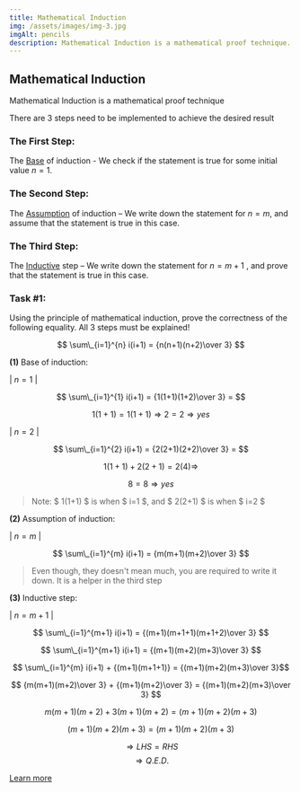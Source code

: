 ```yaml
---
title: Mathematical Induction
img: /assets/images/img-3.jpg
imgAlt: pencils
description: Mathematical Induction is a mathematical proof technique. It is essentially used to prove that a statement $P(n)$ holds for every natural number $n = 0, 1, 2, 3, ... $ There are 3 steps need to be implemented to achieve the desired result
---
```


## Mathematical Induction

Mathematical Induction is a mathematical proof technique

There are 3 steps need to be implemented to achieve the desired result

### The First Step:

The <u>Base</u> of induction - We check if the statement is true for some initial value $n = 1$.

### The Second Step:

The <u>Assumption</u> of induction – We write down the statement for $n = m$, and assume that the statement is true in this case.

### The Third Step:

The <u>Inductive</u> step – We write down the statement for $n = m + 1$ , and prove that the statement is true in this case.

<!-- ![Laptop](/assets/images/img-1.jpg) -->

### Task #1:

Using the principle of mathematical induction, prove the correctness of the following equality. All 3 steps must be explained!

$$ \sum\_{i=1}^{n} i(i+1) = {n(n+1)(n+2)\over 3} $$

**(1)** Base of induction:

| $n=1$ |

$$ \sum\_{i=1}^{1} i(i+1) = {1(1+1)(1+2)\over 3} = $$

$$ 1(1+1) = 1(1+1) \Rightarrow 2 = 2 \Rightarrow yes $$

| $n=2$ |

$$ \sum\_{i=1}^{2} i(i+1) = {2(2+1)(2+2)\over 3} = $$

$$ 1(1+1) + 2(2+1) = 2(4) \Rightarrow $$

$$ 8 = 8 \Rightarrow yes $$

> Note: $ 1(1+1) $ is when $ i=1 $, and $ 2(2+1) $ is when $ i=2 $

**(2)** Assumption of induction:

| $n=m$ |

$$ \sum\_{i=1}^{m} i(i+1) = {m(m+1)(m+2)\over 3} $$

> Even though, they doesn't mean much, you are required to write it down. It is a helper in the third step

**(3)** Inductive step:

| $n=m+1$ |

$$ \sum\_{i=1}^{m+1} i(i+1) = {(m+1)(m+1+1)(m+1+2)\over 3} $$

$$ \sum\_{i=1}^{m+1} i(i+1) = {(m+1)(m+2)(m+3)\over 3} $$

$$ \sum\_{i=1}^{m} i(i+1) + {(m+1)(m+1+1)} = {(m+1)(m+2)(m+3)\over 3}$$

$$ {m(m+1)(m+2)\over 3} + {(m+1)(m+2)\over 3} = {(m+1)(m+2)(m+3)\over 3} $$

$$ m(m+1)(m+2) + 3(m+1)(m+2) = (m+1)(m+2)(m+3) $$

$$ (m+1)(m+2)(m+3) = (m+1)(m+2)(m+3) $$

$$ \Rightarrow LHS = RHS $$
$$ \Rightarrow Q.E.D. $$

[Learn more](https://en.wikipedia.org/wiki/Mathematical_induction)

